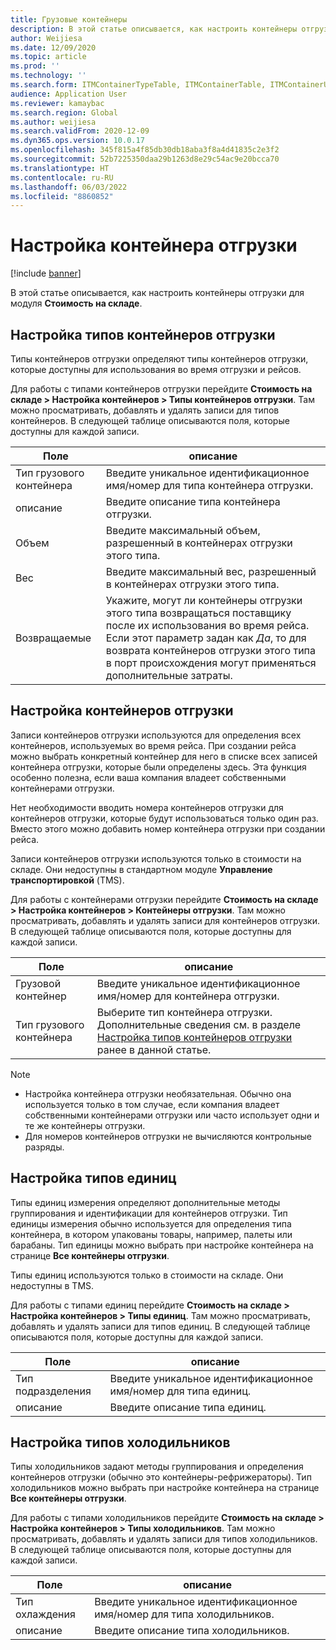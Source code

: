 ```yaml
---
title: Грузовые контейнеры
description: В этой статье описывается, как настроить контейнеры отгрузки для модуля "Стоимость на складе".
author: Weijiesa
ms.date: 12/09/2020
ms.topic: article
ms.prod: ''
ms.technology: ''
ms.search.form: ITMContainerTypeTable, ITMContainerTable, ITMContainerUnitTypeTable, ITMRefrigerationTypeTable, ITMContainersListPage, ITMContainers
audience: Application User
ms.reviewer: kamaybac
ms.search.region: Global
ms.author: weijiesa
ms.search.validFrom: 2020-12-09
ms.dyn365.ops.version: 10.0.17
ms.openlocfilehash: 345f815a4f85db30db18aba3f8a4d41835c2e3f2
ms.sourcegitcommit: 52b7225350daa29b1263d8e29c54ac9e20bcca70
ms.translationtype: HT
ms.contentlocale: ru-RU
ms.lasthandoff: 06/03/2022
ms.locfileid: "8860852"
---
```

# <a name="shipping-container-setup"></a>Настройка контейнера отгрузки

[!include [banner](../../includes/banner.md)]

В этой статье описывается, как настроить контейнеры отгрузки для модуля **Стоимость на складе**.

## <a name="set-up-shipping-container-types"></a><a id="shipping-container-types"></a>Настройка типов контейнеров отгрузки

Типы контейнеров отгрузки определяют типы контейнеров отгрузки, которые доступны для использования во время отгрузки и рейсов.

Для работы с типами контейнеров отгрузки перейдите **Стоимость на складе \> Настройка контейнеров \> Типы контейнеров отгрузки**. Там можно просматривать, добавлять и удалять записи для типов контейнеров. В следующей таблице описываются поля, которые доступны для каждой записи.

| Поле | описание |
|---|---|
| Тип грузового контейнера | Введите уникальное идентификационное имя/номер для типа контейнера отгрузки. |
| описание | Введите описание типа контейнера отгрузки. |
| Объем | Введите максимальный объем, разрешенный в контейнерах отгрузки этого типа. |
| Вес | Введите максимальный вес, разрешенный в контейнерах отгрузки этого типа. |
| Возвращаемые | Укажите, могут ли контейнеры отгрузки этого типа возвращаться поставщику после их использования во время рейса. Если этот параметр задан как *Да*, то для возврата контейнеров отгрузки этого типа в порт происхождения могут применяться дополнительные затраты. |

## <a name="set-up-shipping-containers"></a>Настройка контейнеров отгрузки

Записи контейнеров отгрузки используются для определения всех контейнеров, используемых во время рейса. При создании рейса можно выбрать конкретный контейнер для него в списке всех записей контейнера отгрузки, которые были определены здесь. Эта функция особенно полезна, если ваша компания владеет собственными контейнерами отгрузки.

Нет необходимости вводить номера контейнеров отгрузки для контейнеров отгрузки, которые будут использоваться только один раз. Вместо этого можно добавить номер контейнера отгрузки при создании рейса.

Записи контейнеров отгрузки используются только в стоимости на складе. Они недоступны в стандартном модуле **Управление транспортировкой** (TMS).

Для работы с контейнерами отгрузки перейдите **Стоимость на складе \> Настройка контейнеров \> Контейнеры отгрузки**. Там можно просматривать, добавлять и удалять записи для контейнеров отгрузки. В следующей таблице описываются поля, которые доступны для каждой записи.

| Поле | описание |
|---|---|
| Грузовой контейнер | Введите уникальное идентификационное имя/номер для контейнера отгрузки. |
| Тип грузового контейнера | Выберите тип контейнера отгрузки. Дополнительные сведения см. в разделе [Настройка типов контейнеров отгрузки](#shipping-container-types) ранее в данной статье. |

> [!NOTE]
> - Настройка контейнера отгрузки необязательная. Обычно она используется только в том случае, если компания владеет собственными контейнерами отгрузки или часто использует одни и те же контейнеры отгрузки.
> - Для номеров контейнеров отгрузки не вычисляются контрольные разряды.

## <a name="set-up-unit-types"></a><a name="unit-types"></a>Настройка типов единиц

Типы единиц измерения определяют дополнительные методы группирования и идентификации для контейнеров отгрузки. Тип единицы измерения обычно используется для определения типа контейнера, в котором упакованы товары, например, палеты или барабаны. Тип единицы можно выбрать при настройке контейнера на странице **Все контейнеры отгрузки**.

Типы единиц используются только в стоимости на складе. Они недоступны в TMS.

Для работы с типами единиц перейдите **Стоимость на складе \> Настройка контейнеров \> Типы единиц**. Там можно просматривать, добавлять и удалять записи для типов единиц. В следующей таблице описываются поля, которые доступны для каждой записи.

| Поле | описание |
|---|---|
| Тип подразделения | Введите уникальное идентификационное имя/номер для типа единиц. |
| описание | Введите описание типа единиц. |

## <a name="set-up-refrigeration-types"></a><a name="refrigeration-types"></a>Настройка типов холодильников

Типы холодильников задают методы группирования и определения контейнеров отгрузки (обычно это контейнеры-рефрижераторы). Тип холодильников можно выбрать при настройке контейнера на странице **Все контейнеры отгрузки**.

Для работы с типами холодильников перейдите **Стоимость на складе \> Настройка контейнеров \> Типы холодильников**. Там можно просматривать, добавлять и удалять записи для типов холодильников. В следующей таблице описываются поля, которые доступны для каждой записи.

| Поле | описание |
|---|---|
| Тип охлаждения | Введите уникальное идентификационное имя/номер для типа холодильников. |
| описание | Введите описание типа холодильников. |
